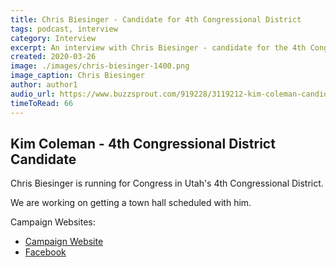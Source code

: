 ```yaml
---
title: Chris Biesinger - Candidate for 4th Congressional District
tags: podcast, interview
category: Interview
excerpt: An interview with Chris Biesinger - candidate for the 4th Congressional District
created: 2020-03-26
image: ./images/chris-biesinger-1400.png
image_caption: Chris Biesinger
author: author1
audio_url: https://www.buzzsprout.com/919228/3119212-kim-coleman-candidate-for-congress-utah-4th-congressional-district.mp3?blob_id=11032480&download=true
timeToRead: 66
---
```


## Kim Coleman - 4th Congressional District Candidate

Chris Biesinger is running for Congress in Utah's 4th Congressional District.

We are working on getting a town hall scheduled with him.

Campaign Websites:
* [Campaign Website](https://chrisbiesinger.com)
* [Facebook](https://www.facebook.com/ChrisBiesingerUT/)